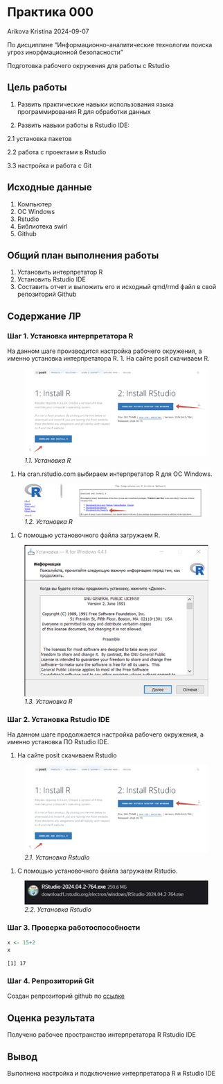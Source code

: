 # Практика 000
Arikova Kristina
2024-09-07

По дисциплине “Информационно-аналитические технологии поиска угроз
инорфмационной безопасности”

Подготовка рабочего окружения для работы с Rstudio

## Цель работы

1.  Развить практические навыки использования языка программирования R
    для обработки данных

2.  Развить навыки работы в Rstudio IDE:

2.1 установка пакетов

2.2 работа с проектами в Rstudio

3.3 настройка и работа с Git

## Исходные данные

1.  Компьютер
2.  ОС Windows
3.  Rstudio
4.  Библиотека swirl
5.  Github

## Общий план выполнения работы

1.  Установить интерпретатор R
2.  Установить Rstudio IDE
3.  Составить отчет и выложить его и исходный qmd/rmd файл в свой
    репозиторий Github

## Содержание ЛР

### Шаг 1. Установка интерпретатора R

На данном шаге производится настройка рабочего окружения, а именно
установка интерпретатора R. 1. На сайте posit скачиваем R.

<figure>
<img src="./Images/installR1.png" alt="1.1. Установка R" />
<figcaption aria-hidden="true"><em>1.1. Установка R</em></figcaption>
</figure>

1.  На cran.rstudio.com выбираем интерпретатор R для ОС Windows.

<figure>
<img src="./Images/installR2.png" alt="1.2. Установка R" />
<figcaption aria-hidden="true"><em>1.2. Установка R</em></figcaption>
</figure>

1.  С помощью установочного файла загружаем R.

<figure>
<img src="./Images/installR3.png" alt="1.3. Установка R" />
<figcaption aria-hidden="true"><em>1.3. Установка R</em></figcaption>
</figure>

### Шаг 2. Установка Rstudio IDE

На данном шаге продолжается настройка рабочего окружения, а именно
установка ПО Rstudio IDE.

1.  На сайте posit скачиваем Rstudio

<figure>
<img src="./Images/installR1.png" alt="2.1. Установка Rstudio" />
<figcaption aria-hidden="true"><em>2.1. Установка
Rstudio</em></figcaption>
</figure>

1.  С помощью установочного файла загружаем Rstudio.

<figure>
<img src="./Images/installFileRStudio.png"
alt="2.2. Установка Rstudio" />
<figcaption aria-hidden="true"><em>2.2. Установка
Rstudio</em></figcaption>
</figure>

### Шаг 3. Проверка работоспособности

``` r
x <- 15+2
x
```

    [1] 17

### Шаг 4. Репрозиторий Git

Создан репрозиторий github по
[ссылке](https://github.com/gigwrld/Threat_Hunt_Arikova/)

## Оценка результата

Получено рабочее пространство интерпретатора R Rstudio IDE

## Вывод

Выполнена настройка и подключение интерпретатора R и Rstudio IDE
